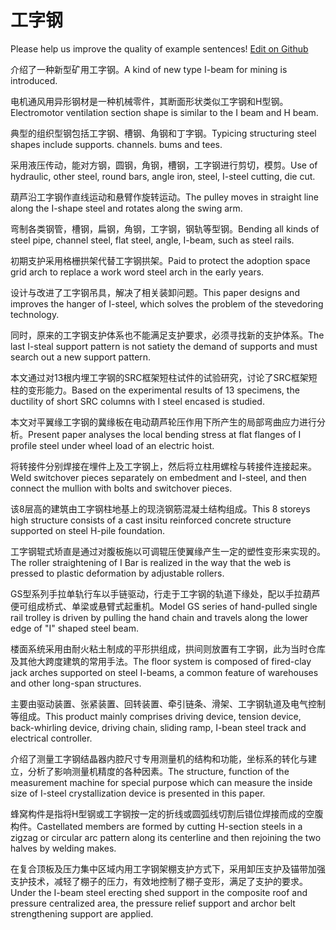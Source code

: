 # 工字钢

Please help us improve the quality of example sentences! [Edit on Github](https://github.com/jiyushe/jiyu-example-sentence-source/blob/main/chinese/gongzigang.md)

<p><span class="chinese">介绍了一种新型矿用工字钢。</span><span class="english">A kind of new type I-beam for mining is introduced.</span></p>

<p><span class="chinese">电机通风用异形钢材是一种机械零件，其断面形状类似工字钢和H型钢。</span><span class="english">Electromotor ventilation section shape is similar to the I beam and H beam.</span></p>

<p><span class="chinese">典型的组织型钢包括工字钢、槽钢、角钢和丁字钢。</span><span class="english">Typicing structuring steel shapes include supports. channels. bums and tees.</span></p>

<p><span class="chinese">采用液压传动，能对方钢，圆钢，角钢，槽钢，工字钢进行剪切，模剪。</span><span class="english">Use of hydraulic, other steel, round bars, angle iron, steel, I-steel cutting, die cut.</span></p>

<p><span class="chinese">葫芦沿工字钢作直线运动和悬臂作旋转运动。</span><span class="english">The pulley moves in straight line along the I-shape steel and rotates along the swing arm.</span></p>

<p><span class="chinese">弯制各类钢管，槽钢，扁钢，角钢，工字钢，钢轨等型钢。</span><span class="english">Bending all kinds of steel pipe, channel steel, flat steel, angle, I-beam, such as steel rails.</span></p>

<p><span class="chinese">初期支护采用格栅拱架代替工字钢拱架。</span><span class="english">Paid to protect the adoption space grid arch to replace a work word steel arch in the early years.</span></p>

<p><span class="chinese">设计与改进了工字钢吊具，解决了相关装卸问题。</span><span class="english">This paper designs and improves the hanger of I-steel, which solves the problem of the stevedoring technology.</span></p>

<p><span class="chinese">同时，原来的工字钢支护体系也不能满足支护要求，必须寻找新的支护体系。</span><span class="english">The last I-steal support pattern is not satiety the demand of supports and must search out a new support pattern.</span></p>

<p><span class="chinese">本文通过对13根内埋工字钢的SRC框架短柱试件的试验研究，讨论了SRC框架短柱的变形能力。</span><span class="english">Based on the experimental results of 13 specimens, the ductility of short SRC columns with I steel encased is studied.</span></p>

<p><span class="chinese">本文对平翼缘工字钢的冀缘板在电动葫芦轮压作用下所产生的局部弯曲应力进行分析。</span><span class="english">Present paper analyses the local bending stress at flat flanges of I profile steel under wheel load of an electric hoist.</span></p>

<p><span class="chinese">将转接件分别焊接在埋件上及工字钢上，然后将立柱用螺栓与转接件连接起来。</span><span class="english">Weld switchover pieces separately on embedment and I-steel, and then connect the mullion with bolts and switchover pieces.</span></p>

<p><span class="chinese">该8层高的建筑由工字钢柱地基上的现浇钢筋混凝土结构组成。</span><span class="english">This 8 storeys high structure consists of a cast insitu reinforced concrete structure supported on steel H-pile foundation.</span></p>

<p><span class="chinese">工字钢辊式矫直是通过对腹板施以可调辊压使翼缘产生一定的塑性变形来实现的。</span><span class="english">The roller straightening of I Bar is realized in the way that the web is pressed to plastic deformation by adjustable rollers.</span></p>

<p><span class="chinese">GS型系列手拉单轨行车以手链驱动，行走于工字钢的轨道下缘处，配以手拉葫芦便可组成桥式、单梁或悬臂式起重机。</span><span class="english">Model GS series of hand-pulled single rail trolley is driven by pulling the hand chain and travels along the lower edge of "I" shaped steel beam.</span></p>

<p><span class="chinese">楼面系统采用由耐火粘土制成的平形拱组成，拱间则放置有工字钢，此为当时仓库及其他大跨度建筑的常用手法。</span><span class="english">The floor system is composed of fired-clay jack arches supported on steel I-beams, a common feature of warehouses and other long-span structures.</span></p>

<p><span class="chinese">主要由驱动装置、张紧装置、回转装置、牵引链条、滑架、工字钢轨道及电气控制等组成。</span><span class="english">This product mainly comprises driving device, tension device, back-whirling device, driving chain, sliding ramp, I-bean steel track and electrical controller.</span></p>

<p><span class="chinese">介绍了测量工字钢结晶器内腔尺寸专用测量机的结构和功能，坐标系的转化与建立，分析了影响测量机精度的各种因素。</span><span class="english">The structure, function of the measurement machine for special purpose which can measure the inside size of I-steel crystallization device is presented in this paper.</span></p>

<p><span class="chinese">蜂窝构件是指将H型钢或工字钢按一定的折线或圆弧线切割后错位焊接而成的空腹构件。</span><span class="english">Castellated members are formed by cutting H-section steels in a zigzag or circular arc pattern along its centerline and then rejoining the two halves by welding makes.</span></p>

<p><span class="chinese">在复合顶板及压力集中区域内用工字钢架棚支护方式下，采用卸压支护及锚带加强支护技术，减轻了棚子的压力，有效地控制了棚子变形，满足了支护的要求。</span><span class="english">Under the I-beam steel erecting shed support in the composite roof and pressure centralized area, the pressure relief support and archor belt strengthening support are applied.</span></p>

